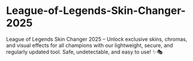 # League-of-Legends-Skin-Changer-2025
League of Legends Skin Changer 2025 – Unlock exclusive skins, chromas, and visual effects for all champions with our lightweight, secure, and regularly updated tool. Safe, undetectable, and easy to use! ✨🎭
